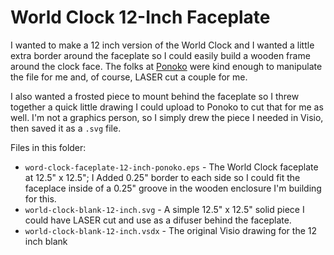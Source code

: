 # World Clock 12-Inch Faceplate

I wanted to make a 12 inch version of the World Clock and I wanted a little extra border around the faceplate so I could easily build a wooden frame around the clock face. The folks at [Ponoko](https://www.ponoko.com/) were kind enough to manipulate the file for me and, of course, LASER cut a couple for me. 

I also wanted a frosted piece to mount behind the faceplate so I threw together a quick little drawing I could upload to Ponoko to cut that for me as well. I'm not a graphics person, so I simply drew the piece I needed in Visio, then saved it as a `.svg` file.

Files in this folder:

* `word-clock-faceplate-12-inch-ponoko.eps` - The World Clock faceplate at 12.5" x 12.5"; I Added 0.25" border to each side so I could fit the faceplace inside of a 0.25" groove in the wooden enclosure I'm building for this.
* `world-clock-blank-12-inch.svg` - A simple 12.5" x 12.5" solid piece I could have LASER cut and use as a difuser behind the faceplate.
* `world-clock-blank-12-inch.vsdx` - The original Visio drawing for the 12 inch blank
